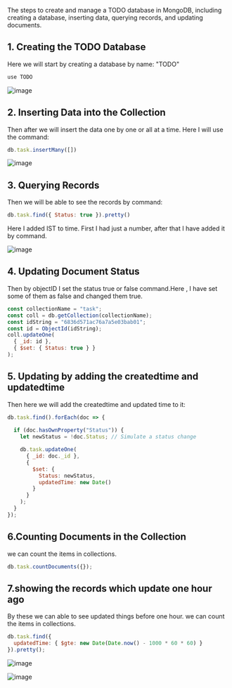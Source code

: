 


The steps to create and manage a TODO database in MongoDB, including creating a database, inserting data, querying records, and updating documents.


## 1. Creating the TODO Database

Here we will start by creating a database by name: "TODO"

```javascript
use TODO
```

![image](https://github.com/user-attachments/assets/1e592124-1fe5-4f1c-91c1-1efd9d066dfd)

## 2. Inserting Data into the Collection

Then after we will insert the data one by one or all at a time. Here I will use the command:

```javascript
db.task.insertMany([])
```

![image](https://github.com/user-attachments/assets/a5033df8-f29b-4d54-bad1-8218c0cfe29c)

## 3. Querying Records

Then we will be able to see the records by command:

```javascript
db.task.find({ Status: true }).pretty()
```

Here I added IST to time. First I had just a number, after that I have added it by command.

![image](https://github.com/user-attachments/assets/523c8933-f552-4660-a64c-e70d81350071)

## 4. Updating Document Status

Then by objectID I set the status true or false command.Here , I have set some of them as false and changed them true.


```javascript
const collectionName = "task"; 
const coll = db.getCollection(collectionName);
const idString = "6836d571ac76a7a5e03bab01";
const id = ObjectId(idString);
coll.updateOne(
  { _id: id },
  { $set: { Status: true } }
);
```
## 5. Updating by adding the createdtime and updatedtime

Then here we will add the createdtime and updated time to it:

```javascript
db.task.find().forEach(doc => {
  
  if (doc.hasOwnProperty("Status")) {
    let newStatus = !doc.Status; // Simulate a status change

    db.task.updateOne(
      { _id: doc._id },
      {
        $set: {
          Status: newStatus,
          updatedTime: new Date()
        }
      }
    );
  }
});
```
## 6.Counting Documents in the Collection

we can count the items in collections.
```javascript
db.task.countDocuments({});
```
## 7.showing the records which update one hour ago
By these we can able to see updated things before one hour.
we can count the items in collections.
```javascript
db.task.find({
  updatedTime: { $gte: new Date(Date.now() - 1000 * 60 * 60) }
}).pretty();
```

![image](https://github.com/user-attachments/assets/f191d7a9-56f7-4f60-bf8e-efb673231cd8)

![image](https://github.com/user-attachments/assets/8b499d8d-400e-40b7-abbb-b9558ed51407)

